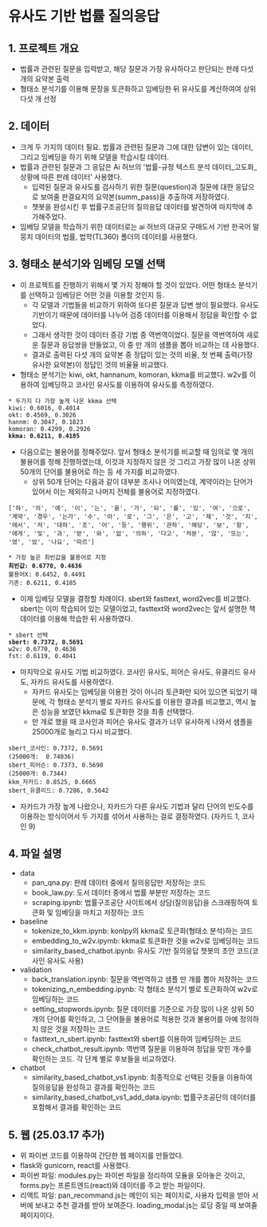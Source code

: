 # 유사도 기반 법률 질의응답
## 1. 프로젝트 개요
* 법률과 관련된 질문을 입력받고, 해당 질문과 가장 유사하다고 판단되는 판례 다섯 개의 요약본 출력
* 형태소 분석기를 이용해 문장을 토큰화하고 임베딩한 뒤 유사도를 계산하여여 상위 다섯 개 선정
## 2. 데이터
* 크게 두 가지의 데이터 필요. 법률과 관련된 질문과 그에 대한 답변이 있는 데이터, 그리고 임베딩을 하기 위해 모델을 학습시킬 데이터.
* 법률과 관련된 질문과 그 응답은 Ai 허브의 '법률-규정 텍스트 분석 데이터_고도화_상황에 따른 판례 데이터' 사용했다. 
  * 입력된 질문과 유사도를 검사하기 위한 질문(question)과 질문에 대한 응답으로 보여줄 판결요지의 요약본(summ_pass)을 추출하여 저장하였다.
  * 챗봇을 완성시킨 후 법률구조공단의 질의응답 데이터를 발견하여 마지막에 추가해주었다.
* 임베딩 모델을 학습하기 위한 데이터로는 ai 허브의 대규모 구매도서 기반 한국어 말뭉치 데이터의 법률, 법학(TL360) 폴더의 데이터를 사용했다.
## 3. 형태소 분석기와 임베딩 모델 선택
* 이 프로젝트를 진행하기 위해서 몇 가지 정해야 할 것이 있었다. 어떤 형태소 분석기를 선택하고 임베딩은 어떤 것을 이용할 것인지 등.
  * 각 모델과 기법들을 비교하기 위하여 또다른 질문과 답변 쌍이 필요했다. 유사도 기반이기 때문에 데이터를 나누어 검증 데이터를 이용해서 정답을 확인할 수 없었다.
  * 그래서 생각한 것이 데이터 증강 기법 중 역번역이었다. 질문을 역번역하여 새로운 질문과 응답쌍을 만들었고, 이 중 만 개의 샘플을 뽑아 비교하는 데 사용했다.
  * 결과로 출력된 다섯 개의 요약본 중 정답이 있는 것의 비율, 첫 번째 출력(가장 유사한 요약본)이 정답인 것의 비율율 비교했다.
* 형태소 분석기는 kiwi, okt, hannanum, komoran, kkma를 비교했다. w2v를 이용하여 임베딩하고 코사인 유사도를 이용하여 유사도를 측정하였다.
<pre><code>* 두가지 다 가장 높게 나온 kkma 선택
kiwi: 0.6016, 0.4014
okt: 0.4569, 0.3026
hannm: 0.3047, 0.1823
komoran: 0.4299, 0.2926
<b>kkma: 0.6211, 0.4185</b>
</code></pre>
* 다음으로는 불용어를 정해주었다. 앞서 형태소 분석기를 비교할 때 임의로 몇 개의 불용어를 정해 진행하였는데, 이것과 지정하지 않은 것 그리고 가장 많이 나온 상위 50개의 단어를 불용어로 하는 등 세 가지를 비교하였다.
  * 상위 50개 단어는 다음과 같이 대부분 조사나 어미였는데, 계약이라는 단어가 있어서 이는 제외하고 나머지 전체를 불용어로 지정하였다.
<pre><code>['하', '의', '에', '이', '는', '을', '가', '되', '를', '있', '여', '으로', '계약', '경우', '는가', '수', '아', '로', '그', '은', '고', '제', '것', '지', '에서', '저', '대하', '조', '어', '등', '행위', '관하', '해당', '보', '항', '에게', '및', '과', '받', '와', '없', '의하', '다고', '처분', '않', '또는', '였', '었', '나요', '따르']
</code></pre>
<pre><code>* 가장 높은 최빈값을 불용어로 지정
<b>최빈값: 0.6770, 0.4636</b>
불용어X: 0.6452, 0.4491
기존: 0.6211, 0.4185
</code></pre>
* 이제 임베딩 모델을 결정할 차례이다. sbert와 fasttext, word2vec를 비교했다. sbert는 이미 학습되어 있는 모델이었고, fasttext와 word2vec는 앞서 설명한 책 데이터를 이용해 학습한 뒤 사용하였다.
<pre><code>* sbert 선택
<b>sbert: 0.7372, 0.5691</b>
w2v: 0.6770, 0.4636
fst: 0.6119, 0.4041
</code></pre>
* 마지막으로 유사도 기법 비교하였다. 코사인 유사도, 피어슨 유사도, 유클리드 유사도, 자카드 유사도를 사용하였다.
  * 자카드 유사도는 임베딩을 이용한 것이 아니라 토큰화만 되어 있으면 되었기 때문에, 각 형태소 분석기 별로 자카드 유사도를 이용한 결과를 비교했고, 역시 높은 성능을 보였던 kkma로 토큰화한 것을 최종 선택했다.
  * 만 개로 했을 때 코사인과 피어슨 유사도 결과가 너무 유사하게 나와서 샘플을 25000개로 늘리고 다시 비교했다.
<pre><code>sbert_코사인: 0.7372, 0.5691
(25000개:  0.74036)
sbert_피어슨: 0.7373, 0.5690
(25000개: 0.7344)
kkm_자카드: 0.8525, 0.6665
sbert_유클리드: 0.7286, 0.5642
</code></pre>
  * 자카드가 가장 높게 나왔으나, 자카드가 다른 유사도 기법과 달리 단어의 빈도수를 이용하는 방식이어서 두 가지를 섞어서 사용하는 걸로 결정하였다. (자카드 1, 코사인 9)
## 4. 파일 설명
* data
  * pan_qna.py: 판례 데이터 중에서 질의응답만 저장하는 코드
  * book_law.py: 도서 데이터 중에서 법률 부분만 저장하는 코드
  * scraping.ipynb: 법률구조공단 사이트에서 상담(질의응답)을 스크래핑하여 토큰화 및 임베딩을 마치고 저장하는 코드
* baseline
  * tokenize_to_kkm.ipynb: konlpy의 kkma로 토큰화(형태소 분석)하는 코드
  * embedding_to_w2v.ipymb: kkma로 토큰화한 것을 w2v로 임베딩하는 코드
  * similarity_based_chatbot.ipynb: 유사도 기반 질의응답 챗봇의 초안 코드(코사인 유사도 사용)
* validation
  * back_translation.ipynb: 질문을 역번역하고 샘플 만 개를 뽑아 저장하는 코드
  * tokenizing_n_embedding.ipynb: 각 형태소 분석기 별로 토큰화하여 w2v로 임베딩하는 코드
  * setting_stopwords.ipynb: 질문 데이터를 기준으로 가장 많이 나온 상위 50개의 단어를 확인하고, 그 단어들을 불용어로 적용한 것과 불용어를 아예 정의하지 않은 것을 저장하는 코드
  * fasttext_n_sbert.ipynb: fasttext와 sbert를 이용하여 임베딩하는 코드
  * check_chatbot_result.ipynb: 역번역 질문을 이용하여 정답을 맞힌 개수를 확인하는 코드. 각 단계 별로 후보들을 비교하였다.
* chatbot
  * similarity_based_chatbot_vs1.ipynb: 최종적으로 선택된 것들을 이용하여 질의응답을 완성하고 결과를 확인하는 코드
  * similarity_based_chatbot_vs1_add_data.ipynb: 법률구조공단의 데이터를 포함해서 결과를 확인하는 코드
## 5. 웹 (25.03.17 추가)
* 위 파이썬 코드를 이용하여 간단한 웹 페이지를 만들었다.
* flask와 gunicorn, react를 사용했다.
* 파이썬 파일: modules.py는 파이썬 파일을 정리하여 모듈을 모아놓은 것이고, forms.py는 프론트엔드(react)와 데이터를 주고 받는 파일이다.
* 리액트 파일: pan_recommand.js는 메인이 되는 페이지로, 사용자 입력을 받아 서버에 보내고 추천 결과를 받아 보여준다. loading_modal.js는 로딩 중일 때 보여줄 페이지이다.
